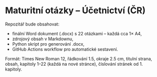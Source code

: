 # Maturitní otázky – Účetnictví (ČR)

Repozitář bude obsahovat:
- finální Word dokument (.docx) s 22 otázkami – každá cca 1× A4,
- zdrojový obsah v Markdownu,
- Python skript pro generování .docx,
- GitHub Actions workflow pro automatické sestavení.

Formát: Times New Roman 12, řádkování 1.5, okraje 2.5 cm, titulní strana, obsah, kapitoly 1–22 (každá na nové stránce), číslování stránek od 1. kapitoly.